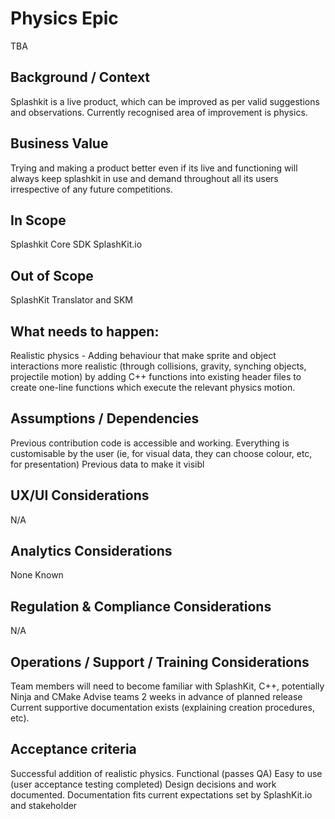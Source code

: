 # Physics Epic

TBA

## Background / Context
Splashkit is a live product, which can be improved as per valid suggestions and observations. 
Currently recognised area of improvement is physics.

## Business Value
Trying and making a product better even if its live and functioning will always keep splashkit in use and 
demand throughout all its users irrespective of any future competitions.

## In Scope
Splashkit Core SDK
SplashKit.io

## Out of Scope
SplashKit Translator and SKM

## What needs to happen:
Realistic physics -
Adding behaviour that make sprite and object interactions more realistic (through collisions, gravity, 
synching objects, projectile motion) by adding C++ functions into existing header files to create one-line 
functions which execute the relevant physics motion.

## Assumptions / Dependencies
Previous contribution code is accessible and working.
Everything is customisable by the user (ie, for visual data, they can choose colour, etc, for presentation)
Previous data to make it visibl

## UX/UI Considerations
N/A

## Analytics Considerations
None Known

## Regulation & Compliance Considerations
N/A

## Operations / Support / Training Considerations
Team members will need to become familiar with SplashKit, C++, potentially Ninja and CMake
Advise teams 2 weeks in advance of planned release
Current supportive documentation exists (explaining creation procedures, etc).


## Acceptance criteria
Successful addition of realistic physics.
Functional (passes QA)
Easy to use (user acceptance testing completed)
Design decisions and work documented.
Documentation fits current expectations set by SplashKit.io and stakeholder
